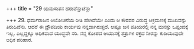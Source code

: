 +++
title = "29 ಯಮಸುತನ ಹರುವೆನ್ತುಟೆನ್ದಾ"

+++
29. ಧರ್ಮರಾಜನ ಆಲೋಚನೆಯ  ರೀತಿ ಹೇಗಿದೆಯೇ ಎಂದು ಆ ಕೌರವರ ವಿರುದ್ಧ ಆಕ್ರಮಣಕ್ಕೆ  ಮುಖವನ್ನು ತಿರುಹಿದೆನು. ಆದರೆ  ಈ ದ್ರೌಪದಿಯ  ಕಾರ್ಯವು ನನ್ನದಾಗಿರುತ್ತದೆ.  ಅಷ್ಟೂ ಜನ ಪತಿಯರಲ್ಲಿ ನನ್ನ ಮನಸ್ಸು ಒಪ್ಪಂದಕ್ಕೆ ಇಲ್ಲ. ಎಲ್ಲದ್ದಕ್ಕೂ ಅಧಿಕವಾದ ಯುದ್ಧವೇ ಸರಿ. ನನ್ನ ಕೋಪದ ಆಯಾಸಕ್ಕೆ ಶತ್ರುಗಳ ರಕ್ತದ ನೀರನ್ನು ಕುಡಿಯುವುದೇ ಅಧಿಕ ಪರಿಹಾರ.